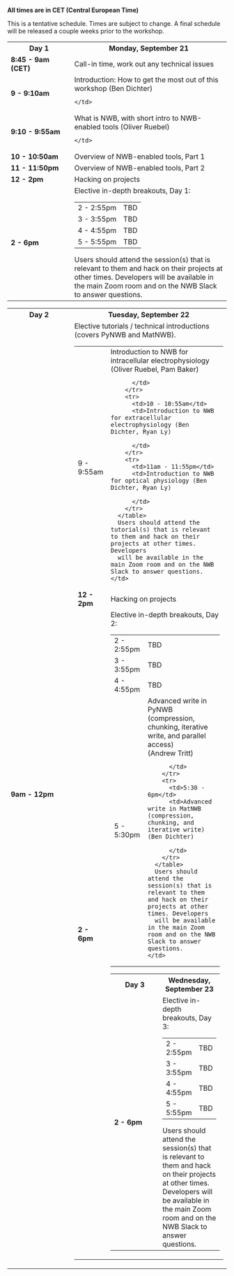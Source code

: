 **All times are in CET (Central European Time)**

<!--This calendar view shows the workshop agenda. Events in blue are highly recommended. Events in orange are optional. All times not marked are considered time for attendees to hack on their projects. Developers will be available to answer questions in the main Zoom room from 8:30am to 5pm PDT.
<img alt="Agenda calendar graphic" src="agenda/NWB User Days Workshop Agenda 2.png">

You can also add this Google Calendar to your calendar to see the workshop's events with Zoom links in your time zone. [https://bit.ly/2yBXU4V](https://bit.ly/2yBXU4V)   
-->

This is a tentative schedule. Times are subject to change. A final schedule will be released a couple weeks prior to
the workshop.

<table width="400">
  <tr>
    <th style="width:130px"><b>Day 1</b></th>
    <th><b>Monday, September 21</b></th>
  </tr>
  <tr>
    <td><b>8:45 - 9am (CET)</b></td>
    <td>Call-in time, work out any technical issues</td>
  </tr>
  <tr>
    <td><b>9 - 9:10am</b></td>
    <td>Introduction: How to get the most out of this workshop (Ben Dichter)

    </td>
  </tr>
  <tr>
    <td><b>9:10 - 9:55am</b></td>
    <td>What is NWB, with short intro to NWB-enabled tools (Oliver Ruebel)

    </td>
  </tr>
  <tr>
    <td><b>10 - 10:50am</b></td>
    <td>
      Overview of NWB-enabled tools, Part 1
      <!--
      <br>  - <a href="http://nwbexplorer.opensourcebrain.org/">NWB Explorer / Open Source Brain</a>
      <br>  - <a href="https://github.com/flatironinstitute/CaImAn">CaImAn</a>
      <br>  - <a href="https://github.com/NeurodataWithoutBorders/nwb-jupyter-widgets">NWB Widgets</a>
      <br>  - <a href="https://neuroimage.usc.edu/brainstorm/Introduction">Brainstorm</a>
      <br>  - <a href="https://spikeinterface.readthedocs.io/">SpikeInterface</a>
      -->
    </td>
  </tr>
  <tr>
    <td><b>11 - 11:50pm</b></td>
    <td>
      Overview of NWB-enabled tools, Part 2
      <!--
      <br>  - <a href="https://dandiarchive.org">DANDI</a>
      <br>  - <a href="https://alleninstitute.github.io/MIES/index.html">MIES</a>
      <br>  - <a href="https://suite2p.readthedocs.io/en/latest/">suite2p</a>
      <br>  - <a href="https://datajoint.io/">DataJoint</a>
      <br>  - <a href="https://www.cin.ucsf.edu/HTML/Loren_Frank.html">Frank Lab, UCSF</a>
      -->
    </td>
  </tr>
  <tr>
    <td><b>12 - 2pm</b></td>
    <td>Hacking on projects</td>
  </tr>
  <tr>
    <td><b>2 - 6pm</b></td>
    <td>
      Elective in-depth breakouts, Day 1:
      <table>
        <tr>
          <td>2 - 2:55pm</td>
          <td>TBD</td>
        </tr>
        <tr>
          <td>3 - 3:55pm</td>
          <td>TBD</td>
        </tr>
        <tr>
          <td>4 - 4:55pm</td>
          <td>TBD</td>
        </tr>
        <tr>
          <td>5 - 5:55pm</td>
          <td>TBD</td>
        </tr>
      </table>
      Users should attend the session(s) that is relevant to them and hack on their projects at other times. Developers
      will be available in the main Zoom room and on the NWB Slack to answer questions.
    </td>
  </tr>
</table>

<table width="400">
  <tr>
    <th style="width:130px"><b>Day 2</b></th>
    <th><b>Tuesday, September 22</b></th>
  </tr>
  <tr>
    <td><b>9am - 12pm</b></td>
    <td>Elective tutorials / technical introductions (covers PyNWB and MatNWB). <br/>
      <table>
        <tr>
          <td>9 - 9:55am</td>
          <td>Introduction to NWB for intracellular electrophysiology (Oliver Ruebel, Pam Baker)

          </td>
        </tr>
        <tr>
          <td>10 - 10:55am</td>
          <td>Introduction to NWB for extracellular electrophysiology (Ben Dichter, Ryan Ly)

          </td>
        </tr>
        <tr>
          <td>11am - 11:55pm</td>
          <td>Introduction to NWB for optical physiology (Ben Dichter, Ryan Ly)

          </td>
        </tr>
      </table>
      Users should attend the tutorial(s) that is relevant to them and hack on their projects at other times. Developers
      will be available in the main Zoom room and on the NWB Slack to answer questions.
    </td>
  </tr>
  <tr>
    <td><b>12 - 2pm</b></td>
    <td>Hacking on projects</td>
  </tr>
  <tr>
    <td><b>2 - 6pm</b></td>
    <td>
      Elective in-depth breakouts, Day 2:
      <table>
        <tr>
          <td>2 - 2:55pm</td>
          <td>TBD</td>
        </tr>
        <tr>
          <td>3 - 3:55pm</td>
          <td>TBD</td>
        </tr>
        <tr>
          <td>4 - 4:55pm</td>
          <td>TBD</td>
        </tr>
        <tr>
          <td>5 - 5:30pm</td>
          <td>Advanced write in PyNWB (compression, chunking, iterative write, and parallel access)
            <br/>(Andrew Tritt)

          </td>
        </tr>
        <tr>
          <td>5:30 - 6pm</td>
          <td>Advanced write in MatNWB (compression, chunking, and iterative write) (Ben Dichter)

          </td>
        </tr>
      </table>
      Users should attend the session(s) that is relevant to them and hack on their projects at other times. Developers
      will be available in the main Zoom room and on the NWB Slack to answer questions.
    </td>
  </tr>
</table>

<table width="400">
  <tr>
    <th style="width:130px"><b>Day 3</b></th>
    <th><b>Wednesday, September 23</b></th>
  </tr><!--
  <tr>
    <td><b>9 - 9:45am</b></td>
    <td>NWB extensions: How to create and share non-standardized data types in NWB (Ryan Ly)

    </td>
  </tr>
  <tr>
    <td><b>9:45 - 9:55am</b></td>
    <td>Review of workshop projects

    </td>
  </tr>
  <tr>
    <td><b>10 - 10:55am</b></td>
    <td>Discussion: The current state of NWB and data standardization in neurophysiology
      <ul>
        <li>What is the future of NWB?</li>
        <li>What would you like to see in NWB that is not yet supported?</li>
        <li>What hardware and software tools would you like to see integrated with NWB?</li>
        <li>How can we make NWB easier for you to use?</li>
      </ul>
    </td>
  </tr>
  <tr>
    <td><b>11 - 2pm/b></td>
    <td>Hacking on projects</td>
  </tr>-->
  <tr>
    <td><b>2 - 6pm</b></td>
    <td>
      Elective in-depth breakouts, Day 3:
      <table>
        <tr>
          <td>2 - 2:55pm</td>
          <td>TBD</td>
        </tr>
        <tr>
          <td>3 - 3:55pm</td>
          <td>TBD</td>
        </tr>
        <tr>
          <td>4 - 4:55pm</td>
          <td>TBD</td>
        </tr>
        <tr>
          <td>5 - 5:55pm</td>
          <td>TBD<!--<a href="https://www.cin.ucsf.edu/HTML/Loren_Frank.html">DataJoint & NWB Integration in the Frank Lab, UCSF</a> (Loren Frank)-->
          </td>
        </tr>
      </table>
      Users should attend the session(s) that is relevant to them and hack on their projects at other times. Developers
      will be available in the main Zoom room and on the NWB Slack to answer questions.
    </td>
  </tr>
</table>

